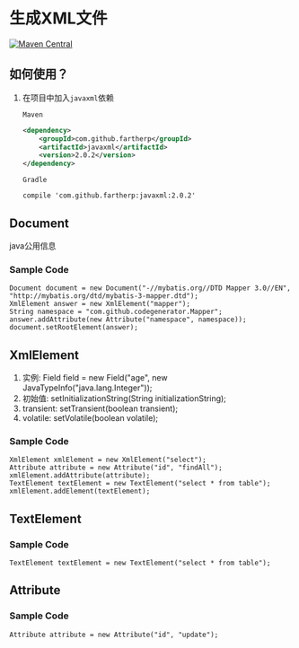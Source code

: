 # 生成XML文件
[![Maven Central](https://maven-badges.herokuapp.com/maven-central/com.github.fartherp/javaxml/badge.svg)](https://maven-badges.herokuapp.com/maven-central/com.github.fartherp/javaxml/)

## 如何使用？
1. 在项目中加入```javaxml```依赖

    ```Maven```
    ``` xml
    <dependency>
        <groupId>com.github.fartherp</groupId>
        <artifactId>javaxml</artifactId>
        <version>2.0.2</version>
    </dependency>
    ```
    ```Gradle```
    ```
    compile 'com.github.fartherp:javaxml:2.0.2'
    ```

## Document
java公用信息
### Sample Code
```
Document document = new Document("-//mybatis.org//DTD Mapper 3.0//EN", "http://mybatis.org/dtd/mybatis-3-mapper.dtd");
XmlElement answer = new XmlElement("mapper");
String namespace = "com.github.codegenerator.Mapper";
answer.addAttribute(new Attribute("namespace", namespace));
document.setRootElement(answer);
```

## XmlElement
1. 实例: Field field = new Field("age", new JavaTypeInfo("java.lang.Integer"));
2. 初始值: setInitializationString(String initializationString);
3. transient: setTransient(boolean transient);
4. volatile: setVolatile(boolean volatile);
### Sample Code
```
XmlElement xmlElement = new XmlElement("select");
Attribute attribute = new Attribute("id", "findAll");
xmlElement.addAttribute(attribute);
TextElement textElement = new TextElement("select * from table");
xmlElement.addElement(textElement);
```

## TextElement
### Sample Code
```
TextElement textElement = new TextElement("select * from table");
```
## Attribute
### Sample Code
```
Attribute attribute = new Attribute("id", "update");
```
